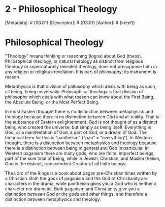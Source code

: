 # 2 - Philosophical Theology
[Metadata]: # {03.01}
[Descriptor]: # {03.01}
[Author]: # {kreeft}

# Philosophical Theology
"Theology" means thinking or reasoning (logos) about God (theos). Philosophical
theology, or natural theology as distinct from religious theology or
supernaturally revealed theology, does not presuppose faith in any religion or
religious revelation. It is part of philosophy; its instrument is reason.

Metaphysics is that division of philosophy which deals with being as such, all
being, being universally. Philosophical theology is that division of philosophy
which deals with what reason can know about the First Being, the Absolute
Being, or the Most Perfect Being.

In most Eastern thought there is no distinction between metaphysics and
theology because there is no distinction between God and all reality. That is
the substance of Eastern enlightenment. God is not thought of as a distinct
being who created the universe, but simply as being itself. Everything is God,
or a manifestation of God, a part of God, or a dream of God. The technical term
for this is "pantheism" ("pan" = "everything"). In Western thought, there is a
distinction between metaphysics and theology because there is a distinction
between being in general and God in particular. In Western paganism there are
many gods, who are finite, imperfect beings, part of the sum total of being,
while in Jewish, Christian, and Muslim theism, God is the distinct,
transcendent Creator of all finite beings.

The Lord of the Rings is a book about pagan pre-Christian times written by a
Christian. Both the gods of paganism and the God of Christianity are characters
in the drama, while pantheism gives you a God who is neither a character nor
dramatic. Both paganism and Christianity give you a distinction between God or
the gods and other things, and therefore a distinction between metaphysics and
theology.

